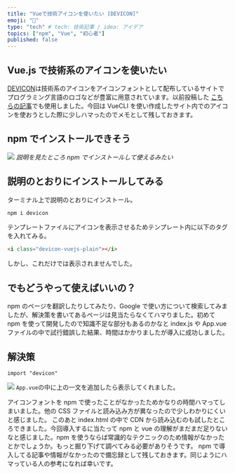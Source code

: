 ```yaml
---
title: "Vueで技術アイコンを使いたい [DEVICON]"
emoji: "🤔"
type: "tech" # tech: 技術記事 / idea: アイデア
topics: ["npm", "Vue", "初心者"]
published: false
---
```


## Vue.js で技術系のアイコンを使いたい

[DEVICON](https://devicon.dev/)は技術系のアイコンをアイコンフォントとして配布しているサイトでプログラミング言語のロゴなどが豊富に用意されています。以前投稿した [こちらの記事](https://zenn.dev/ryuu/articles/8f7513d83f05c77d06a3)でも使用しました。今回は VueCLI を使い作成したサイト内でのアイコンを使おうとした際に少しハマったのでメモとして残しておきます。

## npm でインストールできそう

![](https://storage.googleapis.com/zenn-user-upload/xsxld7fv2za6nbhn4g0wqae9oaej)
_説明を見たところ npm でインストールして使えるみたい_

## 説明のとおりにインストールしてみる

ターミナル上で説明のとおりにインストール。

```js
npm i devicon
```

テンプレートファイルにアイコンを表示させるためテンプレート内に以下のタグを入れてみる。

```html
<i class="devicon-vuejs-plain"></i>
```

しかし、これだけでは表示されませんでした。

## でもどうやって使えばいいの？

npm のページを翻訳したりしてみたり、Google で使い方について検索してみましたが、解決策を書いてあるページは見当たらなくてハマりました。初めて npm を使って開発したので知識不足な部分もあるのかなと index.js や App.vue ファイルの中で試行錯誤した結果、時間はかかりましたが導入に成功しました。

## 解決策

```
import "devicon"
```

![](https://storage.googleapis.com/zenn-user-upload/89tf7egm2ucsgktxunx1sza6n2op)
`App.vue`の中に上の一文を追加したら表示してくれました。

アイコンフォントを npm で使ったことがなかったためかなりの時間ハマってしまいました。他の CSS ファイルと読み込み方が異なったので少しわかりにくいと感じました。
このあと index.html の中で CDN から読み込むのも試したところできました。今回導入するに当たって npm と vue の理解がまだまだ足りないなと感じました。npm を使うならば常識的なテクニックのため情報がなかったとかでしょうか。もっと掘り下げて調べてみる必要がありそうです。
npm で導入してる記事や情報がなかったので備忘録として残しておきます。同じようにハマっている人の参考になれば幸いです。
